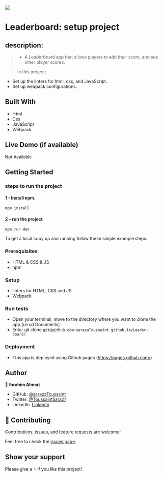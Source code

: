 ![](https://img.shields.io/badge/Microverse-blueviolet)

# Leaderboard: setup project

## description: 

> - A Leaderboard app that allows players to add their score, and see other player scores.

> in this project:
- Set up the linters for html, css, and JavaScript.
- Set up webpack configurations.



## Built With 

- Html
- Css
- JavaScript
- Webpack


## Live Demo (if available)

Not Available

## Getting Started
### steps to run the project
#### 1 - Install npm.
```
npm install
```

#### 2 - run the project 
```
npm run dev
```


To get a local copy up and running follow these simple example steps.

### Prerequisites
- HTML & CSS & JS
- npm 

### Setup
- linters for HTML, CSS and JS
- Webpack

### Run tests

- Open your terminal, move to the directory where you want to clone the app (i.e cd Documents) 
- Enter git clone `git@github.com:sarazaToussaint.github.io/Leader-board/ `


### Deployment
- This app is deployed using Github pages (https://pages.github.com/)

## Author

👤 **Ibrahim Ahmat**

- GitHub: [@sarazaToussaint](https://github.com/sarazaToussaint)
- Twitter: [@ToussaintSaraz1](https://twitter.com/ToussaintSaraz1)
- LinkedIn: [LinkedIn](https://www.linkedin.com/in/toussaint-saraza-841b111ba/)


## 🤝 Contributing

Contributions, issues, and feature requests are welcome!

Feel free to check the [issues page](../../issues/).

## Show your support

Please give a ⭐️ if you like this project!